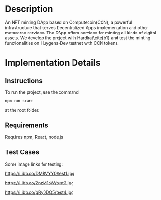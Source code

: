 # Description
An NFT minting DApp based on Computecoin(CCN), a powerful infrastructure that serves Decentralized Apps implementation and other metaverse services. The DApp offers services for minting all kinds of digital assets. We develop the project with Hardhat\cite{b1} and test the minting functionalities on Huygens-Dev testnet with CCN tokens.

# Implementation Details
## Instructions
To run the project, use the command
``` shell
npm run start
```
at the root folder. 

## Requirements
Requires npm, React, node.js

## Test Cases
Some image links for testing:

https://i.ibb.co/DMRVYY0/test1.jpg

https://i.ibb.co/2nzM1sW/test3.jpg

https://i.ibb.co/gRy0DQ5/test4.jpg
